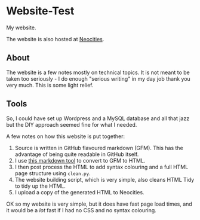 # Website-Test

My website. 

The website is also hosted at [Neocities](https://coffeeandcode.neocities.org).

## About

The website is a few notes mostly on technical topics. It is not meant
to be taken too seriously - I do enough "serious writing" in my day
job thank you very much. This is some light relief.

## Tools

So, I could have set up Wordpress and a MySQL database and all that
jazz but the DIY approach seemed fine for what I needed.

A few notes on how this website is put together:

1. Source is written in GitHub flavoured markdown (GFM). This has the
   advantage of being quite readable in GitHub itself.
2. I use [this markdown tool](https://github.com/cwjohan/markdown-to-html) to convert to GFM to HTML.
3. I then post process the HTML to add syntax colouring and a full HTML page structure using `clean.py`.
4. The website building script, which is very simple, also cleans HTML Tidy to tidy up the HTML.
5. I upload a copy of the generated HTML to Neocities.

OK so my website is very simple, but it does have fast page load
times, and it would be a *lot* fast if I had no CSS and no syntax
colouring.


